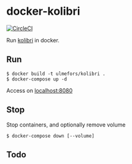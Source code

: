 # docker-kolibri

[![CircleCI](https://circleci.com/gh/ulmefors/docker-kolibri.svg?style=svg)](https://circleci.com/gh/ulmefors/docker-kolibri)

Run [kolibri](https://learningequality.org/kolibri) in docker.

## Run

```shell
$ docker build -t ulmefors/kolibri .
$ docker-compose up -d
```

Access on [localhost:8080](http://localhost:8080)

## Stop

Stop containers, and optionally remove volume

```shell
$ docker-compose down [--volume]
```

## Todo

